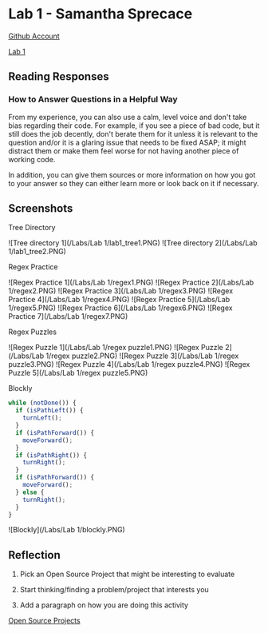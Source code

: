 # Lab 1 - Samantha Sprecace

[Github Account](https://github.com/samspre)

[Lab 1](https://github.com/samspre/Open-Source-Software)

## Reading Responses

### How to Answer Questions in a Helpful Way

From my experience, you can also use a calm, level voice and don't take bias regarding their code.  For example, if you see a piece of bad code, but it still does the job decently, don't berate them for it unless it is relevant to the question and/or it is a glaring issue that needs to be fixed ASAP; it might distract them or make them feel worse for not having another piece of working code.

In addition, you can give them sources or more information on how you got to your answer so they can either learn more or look back on it if necessary.


## Screenshots

Tree Directory

![Tree directory 1](/Labs/Lab 1/lab1_tree1.PNG)
![Tree directory 2](/Labs/Lab 1/lab1_tree2.PNG)

Regex Practice

![Regex Practice 1](/Labs/Lab 1/regex1.PNG)
![Regex Practice 2](/Labs/Lab 1/regex2.PNG)
![Regex Practice 3](/Labs/Lab 1/regex3.PNG)
![Regex Practice 4](/Labs/Lab 1/regex4.PNG)
![Regex Practice 5](/Labs/Lab 1/regex5.PNG)
![Regex Practice 6](/Labs/Lab 1/regex6.PNG)
![Regex Practice 7](/Labs/Lab 1/regex7.PNG)

Regex Puzzles

![Regex Puzzle 1](/Labs/Lab 1/regex puzzle1.PNG)
![Regex Puzzle 2](/Labs/Lab 1/regex puzzle2.PNG)
![Regex Puzzle 3](/Labs/Lab 1/regex puzzle3.PNG)
![Regex Puzzle 4](/Labs/Lab 1/regex puzzle4.PNG)
![Regex Puzzle 5](/Labs/Lab 1/regex puzzle5.PNG)

Blockly

``` javascript
while (notDone()) {
  if (isPathLeft()) {
    turnLeft();
  }
  if (isPathForward()) {
    moveForward();
  }
  if (isPathRight()) {
    turnRight();
  }
  if (isPathForward()) {
    moveForward();
  } else {
    turnRight();
  }
}
```

![Blockly](/Labs/Lab 1/blockly.PNG)

## Reflection

1. Pick an Open Source Project that might be interesting to evaluate

2. Start thinking/finding a problem/project that interests you

3. Add a paragraph on how you are doing this activity

[Open Source Projects](http://aosabook.org/en/index.html)
